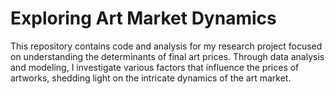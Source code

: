 # Exploring Art Market Dynamics
This repository contains code and analysis for my research project focused on understanding the determinants of final art prices. Through data analysis and modeling, I investigate various factors that influence the prices of artworks, shedding light on the intricate dynamics of the art market.
